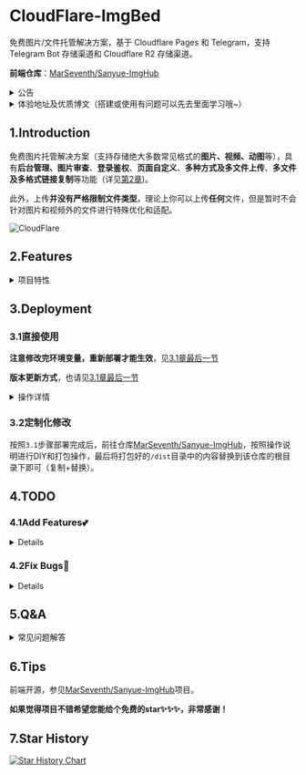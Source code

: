# CloudFlare-ImgBed

免费图片/文件托管解决方案，基于 Cloudflare Pages 和 Telegram，支持 Telegram Bot 存储渠道和 Cloudflare R2 存储渠道。

**前端仓库**：[MarSeventh/Sanyue-ImgHub](https://github.com/MarSeventh/Sanyue-ImgHub)

<details>
    <summary>公告</summary>

**注意**：本仓库为[Telegraph-Image](https://github.com/cf-pages/Telegraph-Image)项目的重制版，如果你觉得本项目不错，在支持本项目的同时，也请支持原项目。

> [!IMPORTANT]
>
> 由于telegraph图床被滥用，该项目上传渠道已切换至Telegram Channel，请**更新至最新版（更新方式见第3.1章最后一节）**，按照文档中的部署要求**设置`TG_BOT_TOKEN`和`TG_CHAT_ID`**，否则将无法正常使用上传功能。
>
> 此外，目前**KV数据库为必须配置**，如果以前未配置请按照文档说明配置。
>
> 出现问题，请先查看第5节常见问题Q&A部分。

</details>

<details>
    <summary>体验地址及优质博文（搭建或使用有问题可以先去里面学习哦~）</summary>

**体验地址**：[Sanyue ImgHub (demo-cloudflare-imgbed.pages.dev)](https://demo-cloudflare-imgbed.pages.dev/)

> 访问码：cfbed
>

**体验视频**：[CloudFlare免费图床，轻松守护你的每一份精彩！_哔哩哔哩_bilibili](https://www.bilibili.com/video/BV1y3WGe4EGh/?vd_source=da5ecbe595e41089cd1bed95932b8bfd)

**相关优质博文（感谢每一位鼎力支持的热心大佬）：**

- [完全免费，图文教程手把手教你使用cloudflare搭建一个无限空间的私人图床 支持身份认证与成人元素鉴定！ - yunsen2025的小窝](https://www.yunsen2025.top/archives/265)
- [利用cloudflare pages搭建telegram频道图床 (lepidus.me)](https://blogstr.lepidus.me/post/1725801323700/)
- [搭建基于CloudFlare和Telegram的免费图床教程 - 刘学馆 | Blog (sexy0769.com)](https://blog.sexy0769.com/skill/735.html)
- [CloudFlare+Github，打造属于自己的免费图床 - 大头钉的小小blog (luckyting.top)](https://luckyting.top/index.php/archives/20/)

</details>

## 1.Introduction

免费图片托管解决方案（支持存储绝大多数常见格式的**图片、视频、动图**等），具有**后台管理、图片审查**、**登录鉴权**、**页面自定义**、**多种方式及多文件上传**、**多文件及多格式链接复制**等功能（详见[第2章](#2.Features))。

此外，上传**并没有严格限制文件类型**，理论上你可以上传**任何**文件，但是暂时不会针对图片和视频外的文件进行特殊优化和适配。

![CloudFlare](https://alist.sanyue.site/d/imgbed/202410011443570.png)

## 2.Features

<details>
    <summary>项目特性</summary>

- **开源**
  
  - 前端开源（可自行修改、打包使用）
  
- **炫酷的动效（**
  
  - 流畅丝滑的过渡动画~
  - 上传文件实现呼吸灯效果
  
- **人性化上传**
  
  - **覆盖大多数文件格式**：支持绝大多数常见**图片、视频、动图**等，同时也支持其他大多数格式的文件
  
  - **支持多种存储渠道**：支持 **Telegram Bot**, **Cloudflare R2** 等多种存储渠道一键切换
  
    > Telegram Bot渠道：上传文件大小限制为20MB，提供客户端和服务端压缩功能
    >
    > Cloudflare R2渠道：上传大小不限，但超过免费额度会扣费，详见[Pricing | Cloudflare R2 docs](https://developers.cloudflare.com/r2/pricing/)
    >
    > ![](https://alist.sanyue.site/d/imgbed/202411052346701.png)
  
  - **上传方式多样**：支持多种上传方式（**拖拽点击、粘贴**）（Web/API)
  
    > 1. 粘贴上传支持**文件**和**URL**
    > 2. 支持批量上传（不限同时选择文件数量，但为了保证稳定性，同时处于上传状态的文件最多为10个）
    > 3. 上传显示实时上传进度
    > 4. Web和API端上传图片，均可直接展示在管理页面中
    > 5. 过大图片在前端进行压缩，提升上传稳定性和加载性能;支持自定义压缩质量，自定义开启前后端压缩功能
  
- **多样化复制**

  - 支持**整体复制**和**单独复制**（整体复制即将所有链接通过换行串联起来后复制）

    > 1. 支持**MarkDown、HTML、BBCode和原始链接**四种格式复制
    > 2. 上传完成后直观展示四种格式链接

  - 支持设置**自定义链接前缀**，便于接入三方CDN服务

- **支持身份认证、防滥用**
  - 支持Web和API**上传认证**（感谢[hl128k](https://github.com/hl128k)）
  - 支持访问域名限制（感谢[hl128k](https://github.com/hl128k)）
  - 支持上传IP统计
  
- **支持页面自定义**
  - **背景自定义**
  
    > 1. 页面背景支持**单图**、**自定义多图轮播**、**bing随机图轮播**等多种模式
    > 2. 背景透明度、切换时间支持自定义
  
  - **网站信息自定义**
  
    > 1. 自定义图床名称和Logo
    > 2. 自定义网站标题和Icon
    > 3. 页脚传送门自定义
  
- **一些小功能**
  - 支持**随机图**API，从图床中随机返回一张图片

- **以及原版所有特性**

  > 1.**无限图片储存数量**，你可以上传不限数量的图片
  >
  > 2.无需购买服务器，托管于 Cloudflare 的网络上，当使用量不超过 Cloudflare 的免费额度时，完全免费
  >
  > 3.无需购买域名，可以使用 Cloudflare Pages 提供的`*.pages.dev`的免费二级域名，同时也支持绑定自定义域名
  >
  > 4.支持**图片审查** API，可根据需要开启，开启后不良图片将自动屏蔽，不再加载
  >
  > 5.支持**后台图片管理**，可以对上传的图片进行在线预览，添加白名单，黑名单等操作

</details>


## 3.Deployment

### 3.1直接使用

**注意修改完环境变量，重新部署才能生效**，见[3.1章最后一节](#3.1.4注意！！！)

**版本更新方式**，也请见[3.1章最后一节](#3.1.4注意！！！)

<details>
    <summary>操作详情</summary>

#### 3.1.1提前准备

<details>
    <summary>准备内容</summary>

##### 3.1.1.1根据所需开通的渠道进行以下准备

- 开通**Telegram Bot渠道**：**Telegram的`TG_BOT_TOKEN`和`TG_CHAT_ID`**

  <details>
      <summary>操作详情</summary>

  首先需要拥有一个Telegram账户，然后按照以下步骤获取`TG_BOT_TOKEN`和`TG_CHAT_ID`。

  1. 向[@BotFather](https://t.me/BotFather)发送`/newbot`，按照提示输入bot的备注、用户名等信息。成功创建后获得`TG_BOT_TOKEN`。

     ![](https://alist.sanyue.site/d/imgbed/202409071744569.png)

  2. 创建一个新的频道（Channel），进入新建的频道，选择频道管理，将刚才创建的机器人设为频道管理员。

     ![](https://alist.sanyue.site/d/imgbed/202409071758534.png)

     ![](https://alist.sanyue.site/d/imgbed/202409071758796.png)

     ![](https://alist.sanyue.site/d/imgbed/202410291531473.png)

  3. 向[@VersaToolsBot](https://t.me/VersaToolsBot)**转发**一条第2步新建频道中的消息，获取`TG_CHAT_ID`（频道ID）

     ![](https://alist.sanyue.site/d/imgbed/202409071751619.png)

  </details>

- 开通**Cloudflare R2渠道**：新建一个Cloudflare R2存储桶，前提是需要绑定支付方式。

  <details>
      <summary>操作详情</summary>
  
  1. 前往Cloudflare Dashboard，选择`R2 存储对象`
  
     ![](https://alist.sanyue.site/d/imgbed/202411052318204.png)
  
  2. 选择`创建存储桶`，名称随意，填完后点击`创建存储桶`即可完成创建
  
     ![](https://alist.sanyue.site/d/imgbed/202411052319402.png)
  
  3. 根据需求可选操作：如果**需要启用图像审查，需要开启存储桶的公网访问权限**，有两种开启方式，详见下图。无论你选择哪种方式，都需要记下完整的公网访问链接，格式为`https://xxxx.xxx`
  
     ![image-20241105232759131](https://alist.sanyue.site/d/imgbed/202411052327191.png)
  
  </details>

##### 3.1.1.2根据部署方式进行以下准备

- **部署于Cloudflare**

  <details>
      <summary>操作详情</summary>

  需准备一个**Cloudflare账户**，然后按照[3.1.2.1节](#3.1.2.1部署于Cloudflare)的步骤即可完成部署。

  </details>

- **部署于服务器**

  <details>
      <summary>操作详情</summary>
  
  如果Cloudflare的**有限访问次数**不能满足你的需求，并且你拥有自己的服务器，可以参照[3.1.2.2节](#3.1.2.2部署于服务器)的教程在服务器上模拟Cloudflare的环境，并开放对应的端口访问服务。
  
  注意由于服务器操作系统、硬件版本复杂多样，相关教程**无法确保适合每一位用户**，遇到报错请尽量利用搜索引擎解决，无法解决也可以提issue寻求帮助。
  
  </details>

</details>

#### 3.1.2手把手教程

<details>
    <summary>根据自己需求部署在CloudFlare或服务器上</summary>

##### 3.1.2.1部署于Cloudflare

<details>
    <summary>部署方式</summary>

依托于CF的强大能力，只需简单几步，即可部署本项目，拥有自己的图床。

1. Fork 本仓库

2. 打开 Cloudflare Dashboard，进入 Pages 管理页面，选择创建项目，选择`连接到 Git 提供程序`

![1](https://alist.sanyue.site/d/imgbed/202407201047300.png)

3. 按照页面提示输入项目名称，选择需要连接的 git 仓库，点击`部署站点`

3. 根据**所需存储渠道**进行相关设置：

   - `Telegram 渠道`：将3.1.1中获取的`TG_BOT_TOKEN`和`TG_CHAT_ID`分别添加到环境变量中，对应**环境变量名为`TG_BOT_TOKEN`和`TG_CHAT_ID`**

   - `Cloudflare R2 渠道`：

     <details>
         <summary>设置方式</summary>
     
     将前面新建的存储桶绑定到项目，名称为`img_r2`
     
     ![](https://alist.sanyue.site/d/imgbed/202411052323183.png)
     
     如果后续要开启**图像审查**，需要设置`R2PublicUrl`环境变量，值为前面记下的**R2存储桶公网访问链接**：
     
     ![](https://alist.sanyue.site/d/imgbed/202411052330663.png)
     
     </details>

3. **绑定KV数据库**：

   - 创建一个新的KV数据库

     > ![](https://alist.sanyue.site/d/imgbed/202408261035367.png)
     >
     > ![](https://alist.sanyue.site/d/imgbed/202408261037971.png)

   - 进入项目对应`设置`->`函数`->`KV 命名空间绑定`->`编辑绑定`->`变量名称`，填写`img_url`，KV命名空间选择刚才创建好的KV数据库

3. `重试部署`，此时项目即可正常使用

</details>

##### 3.1.2.2部署于服务器

<details>
    <summary>部署方式</summary>

1. 安装服务器操作系统对应的`node.js`，经测试`v22.5.1`版本可以正常使用。（安装教程自行search）

2. 切换到项目根目录，运行`npm install`，安装所需依赖。

3. 在项目根目录下新建`wrangler.toml`配置文件，其内容为项目名称，环境变量（**包括`TG_BOT_TOKEN`和`TG_CHAT_ID`等参数**）等，可根据后文环境变量配置进行个性化修改。（详情参见官方文档[Configuration - Wrangler (cloudflare.com)](https://developers.cloudflare.com/workers/wrangler/configuration/)）

   > 配置文件样例：
   >
   > ```toml
   > name = "cloudflare-imgbed"
   > compatibility_date = "2024-07-24"
   > 
   > [vars]
   > ModerateContentApiKey = "your_key"
   > AllowRandom = "true"
   > BASIC_USER = "user"
   > BASIC_PASS = "pass"
   > TG_BOT_TOKEN = "your_bot_token"
   > TG_CHAT_ID = "your_bot_id"
   > ```

4. 在项目根目录下运行`npm run start`，至此，正常情况下项目已经成功部署。项目默认支持通过服务器**本地模拟的R2存储上传**。

   程序默认运行在`8080`端口上，使用`nginx`等服务器反代`127.0.0.1:8080`即可外网访问服务。如需修改端口，可在`package.json`中修改`start`脚本的`port`参数（如下）。

   ```toml
   "scripts": {
       "ci-test": "concurrently --kill-others \"npm start\" \"wait-on http://localhost:8080 && mocha\"",
       "test": "mocha",
       "start": "npx wrangler pages dev ./ --kv \"img_url\" --r2 \"img_r2\" --port 8080 --persist-to ./data"
     }
   ```

   正常启动，控制台输出如下：

   ![202408191829163](https://alist.sanyue.site/d/imgbed/202408191855625.png)
   
   </details>

</details>

#### 3.1.3其他设置项

<details>
    <summary>后台认证、API格式、自定义页面等设置</summary>

##### 3.1.3.1后台管理认证

<details>
    <summary>设置方式</summary>

后台管理页面默认**不设密码**，需按照如下方式**设置认证**：

1. **配置管理员认证**：
   - 项目对应`设置`->`环境变量`->`为生产环境定义变量`->`编辑变量` ，添加`BASIC_USER`作为管理员用户名，`BASIC_PASS`作为管理员登录密码

2. **重新部署项目**：

   - 进入项目对应`部署`->`所有部署`，选择最新的一个，点击后面更多按钮（`···`），选择`重试部署`

   - 部署完成后，访问`http(s)://你的域名/dashboard`即可进入后台管理页面

</details>

##### 3.1.3.2图片审查

<details>
    <summary>设置方式</summary>

支持成人内容审查和自动屏蔽，开启步骤如下：

- 前往https://moderatecontent.com/ 注册并获得一个免费的用于审查图像内容的 API key
- 打开 Cloudflare Pages 项目的管理页面，依次点击`设置`，`环境变量`，`添加环境变量`
- 添加一个`变量名称`为`ModerateContentApiKey`，`值`为第一步获得的`API key`，点击`保存`即可

</details>

##### 3.1.3.3Web和API上传认证

<details>
    <summary>设置方式</summary>

环境变量增加认证码`AUTH_CODE`，值为你想要设置的认证码。

Web端在登录页面输入你的**认证码**即可登录使用。

API格式：

| 接口名称     | /upload                                                      |
| ------------ | ------------------------------------------------------------ |
| **接口功能** | 上传图片或视频                                               |
| **请求方法** | POST                                                         |
| **请求参数** | **Query参数**：<br />`authCode`，string类型，即为你设置的认证码<br />`serverCompress`，boolean类型，表示是否开启服务端压缩（仅针对图片文件、Telegram上传渠道生效）<br />`uploadChannel`，string类型，取值为`telegram`和`cfr2`，分别代表telegram bot渠道和Cloudflare R2渠道，默认为telegram bot渠道<br />`nameType`，string类型，表示文件命名方式，可选值为`[default, index, origin]`，分别代表默认`前缀_原名`命名、仅前缀命名和仅原名命名法，默认为`default`<br />**Body参数(application/form-data)**：<br />`file`，file类型，你要上传的文件 |
| **返回响应** | `data[0].src`为获得的图片链接（注意不包含域名，需要自己添加） |

> **请求示例**：
>
> ```bash
> curl --location --request POST 'https://your.domain/upload?authCode=your_authCode' \
> 
> --header 'User-Agent: Apifox/1.0.0 (https://apifox.com)' \
> 
> --form 'file=@"D:\\杂文件\\壁纸\\genshin109.jpg"'
> ```
>
> **响应示例**：
>
> ```json
> [
>     {
>         "src": "/file/738a8aaacf4d88d1590f9.jpg"
>     }
> ]
> ```

</details>

##### 3.1.3.4访问域名限制

环境变量增加`ALLOWED_DOMAINS`，多个允许的域名用英文`,`分割，如：`域名.xyz,域名.cloudns.be,域名.pp.ua`

##### 3.1.3.5白名单模式

环境变量增加`WhiteList_Mode`，设置为`true`即可开启白名单模式，仅设置为白名单的图片可被访问。

##### 3.1.3.6页面自定义（DIY接口）

<details>
    <summary>设置方式</summary>

环境变量增加`USER_CONFIG`，JSON格式，具体字段用途及内容规范见下表。

| 字段名      | 用途                 | 类型          | 内容规范                                                     |
| ----------- | -------------------- | ------------- | ------------------------------------------------------------ |
| loginBkImg  | 自定义登录页面背景   | 列表/字符串   | 1、当字段类型为`列表`时，列表中元素为需要添加到轮播列表中的图片链接（列表中只有一张图时即为固定背景），形如`["1.jpg","2.jpg"]`<br />2、当字段类型为`字符串`时，目前**仅支持**字符串值为`bing`，设置为该值时启用bing随机图片轮播模式。 |
| uploadBkImg | 自定义上传页面背景   | 列表/字符串   | 同上                                                         |
| bkInterval  | 轮播背景切换时间间隔 | 正整数        | 设置为背景图的轮播时间，默认`3000`，单位`ms`。<br />例如你希望10s切换一次，设置为`10000`即可。 |
| bkOpacity   | 背景图透明度         | (0,1]的浮点数 | 展示的背景图透明度，默认为`1`。<br />如果你觉得显示效果不佳，可以自定义，如`0.8` |
| ownerName   | 页内图床名称         | 字符串        | 只支持`字符串`类型，设置为你自定义的图床名称（默认为`Sanyue`） |
| logoUrl     | 页内图床Logo         | 字符串        | 只支持`字符串`类型，设置为你自定义的图床Logo链接             |
| siteTitle   | 网站标题             | 字符串        | 只支持`字符串`类型，设置为你自定义的网站标题                 |
| siteIcon    | 网站图标             | 字符串        | 只支持`字符串`类型，设置为你自定义的网站图标链接             |
| footerLink  | 页脚传送门链接       | 字符串        | 只支持`字符串`类型，设置为你自定义的传送地址（如个人博客链接） |

> 整体示例：
>
> ```json
> 轮播模式：
> {
> "uploadBkImg": ["https://imgbed.sanyue.site/file/6910f0b5e65ed462c1362.jpg","https://imgbed.sanyue.site/file/a73c97a1e8149114dc750.jpg"],
> "loginBkImg":["https://imgbed.sanyue.site/file/ef803977f35a4ef4c03c2.jpg","https://imgbed.sanyue.site/file/0dbd5add3605a0b2e8994.jpg"],
> "ownerName": "Sanyue",
> "logoUrl": "https://demo-cloudflare-imgbed.pages.dev/random?type=img"
> }
> bing随机图模式：
> {
> "uploadBkImg": "bing",
> "loginBkImg": "bing"
> }
> ```

</details>

##### 3.1.3.7远端遥测

便于开发者进行bug的捕捉和定位，但是**过程中可能收集到访问链接、域名等信息**，如您不愿意泄露类似信息给项目开发者，可在环境变量中添加`disable_telemetry`为`true`来退出遥测。

##### 3.1.3.8随机图API

<details>
    <summary>API说明</summary>

| 接口名称     | /random                                                      |
| ------------ | ------------------------------------------------------------ |
| **接口功能** | 从图床中随机返回一张图片的链接（注意会消耗列出次数）         |
| **前置条件** | 设置`AllowRandom`环境变量，值为`true`                        |
| **请求方法** | GET                                                          |
| **请求参数** | **Query参数**：<br />`type`：设为`img`时直接返回图片（此时form不生效）；设为`url`时返回完整url链接；否则返回随机图的文件路径。<br />`form`:设为`text`时直接返回文本，否则返回json格式内容。 |
| **响应格式** | 1、当`type`为`img`时：<br />返回格式为`image/jpeg`<br />2、当`type`为其他值时：<br />当`form`不是`text`时，返回JSON格式内容，`data.url`为返回的链接/文件路径。<br />否则，直接返回链接/文件路径。 |

> **请求示例**：
>
> ```bash
> curl --location --request GET 'https://your.domain/random' \
> --header 'User-Agent: Apifox/1.0.0 (https://apifox.com)'
> ```
>
> **响应示例**：
>
> ```json
> {
>     "url": "/file/4fab4d423d039b4665a27.jpg"
> }
> ```

</details>
</details>

#### 3.1.4注意！！！

1. **修改环境变量方式**：

<details>

![](https://alist.sanyue.site/d/imgbed/202408261040233.png)

**修改环境变量后需要重新部署才能生效！**

![](https://alist.sanyue.site/d/imgbed/202408261041507.png)

</details>

2. **程序更新方式**：

<details>

去到 Github 你之前 fork 过的仓库依次选择`Sync fork`->`Update branch`即可，稍等一会，Cloudflare Pages 检测到仓库更新之后便会自动部署最新代码。

如果有新的环境变量需要添加，请根据文档要求进行添加，然后重试部署。

![](https://alist.sanyue.site/d/imgbed/202409161736365.png)

</details>

</details>

### 3.2定制化修改

按照`3.1`步骤部署完成后，前往仓库[MarSeventh/Sanyue-ImgHub](https://github.com/MarSeventh/Sanyue-ImgHub?tab=readme-ov-file)，按照操作说明进行DIY和打包操作，最后将打包好的`/dist`目录中的内容替换到该仓库的根目录下即可（复制+替换）。

## 4.TODO

### 4.1Add Features💕

<details>

1. :white_check_mark: ~~增加粘贴图片上传功能~~（2024.7.22已完成）
2. :white_check_mark:~~增加markdown、html等格式链接复制功能~~（2024.7.21已完成）
3. :white_check_mark:~~上传页面增加管理端入口~~（2024.7.21已完成）
4. :memo:增加用户个性化配置接口
   - ~~登录页面和上传页面背景图自定义~~（2024.8.25已完成）
   - ~~图床名称和Logo自定义~~（2024.8.26已完成）
   - ~~网站标题和Icon自定义~~（2024.8.26已完成）
   - ~~背景切换时间自定义~~（2024.9.11已完成）
   - ~~背景透明度支持自定义~~（2024.9.12已完成）
   - ~~页脚自定义传送门~~（2024.10.20已完成）
5. :white_check_mark:~~增加随机图API~~（2024.7.25已完成）
6. :white_check_mark:~~完善多格式链接展示形式，增加ubb格式链接支持~~（2024.8.21已完成）
7. :white_check_mark:~~完善登录逻辑，后端增加认证码校验接口~~（2024.8.21已完成）
8. :white_check_mark:~~支持URL粘贴上传~~（2024.8.23已完成）
9. :white_check_mark:~~支持大于5MB的图片上传前自动压缩~~（2024.8.26已完成）
10. :white_check_mark:~~上传页面右下角工具栏样式重构，支持上传页自定义压缩（上传前+存储端）~~（2024.9.28已完成）
11. :hourglass_flowing_sand:重构管理端，认证+显示效果优化，增加图片详情页
12. :hourglass_flowing_sand:管理端增加访问量统计，IP记录、IP黑名单、上传IP黑名单等
13. :white_check_mark:~~上传页面点击链接，自动复制到剪切板~~(2024.9.27已完成)
14. :white_check_mark:~~上传设置记忆（上传方式、链接格式等）~~（2024.9.27已完成，**两种上传方式合并**）
15. :white_check_mark:~~若未设置密码，无需跳转进入登录页~~（2024.9.27已完成）
16. :white_check_mark:~~增加仅删除上传成功图片、上传失败图片重试~~（2024.9.28已完成）
17. :white_check_mark:~~优化粘贴上传时文件命名方法~~（2024.9.26已完成）
18. :white_check_mark:~~增加对R2 bucket的支持~~（2024.11.5已完成）
19. :hourglass_flowing_sand:管理端增加批量黑名单、白名单功能
20. :white_check_mark:~~Telegram Channel渠道上传文件记录机器人和频道数据，便于迁移和备份~~（2024.12.4已完成）
21. :white_check_mark:~~支持自定义命名方式（仅原名 or 仅随机前缀 or 默认的随机前缀\_原名）~~（2024.12.4已完成）
22. :hourglass_flowing_sand:支持上传失败自动切换其他渠道尝试
23. :hourglass_flowing_sand:后端list接口实现分页功能
24. :white_check_mark:~~支持自定义链接前缀~~（2024.12.4已完成）
25. :memo:对接alist，或实现webdav（评估中）
26. :hourglass_flowing_sand:文件详情增加文件大小记录
27. :hourglass_flowing_sand:支持管理员自定义全局默认链接前缀
28. :white_check_mark:~~开放更多文件格式~~（2024.12.9已完成）

</details>

### 4.2Fix Bugs👻

<details>

1. :white_check_mark:~~修复API上传无法直接展示在后台的问题~~（2024.7.25已修复）
1. :white_check_mark:~~由于telegra.ph关闭上传，迁移至TG频道上传~~（2024.9.7已修复）
1. :white_check_mark:~~修复未设管理员认证时管理端无限刷新的问题~~（2024.9.9已修复）
1. :white_check_mark:~~修复部分视频无法预览播放的问题~~（经测试，暂定为文件自身存在问题，暂无法修复）
1. :white_check_mark:增加新的图片审查渠道
1. :white_check_mark:~~R2渠道在管理端删除时，存储桶同步删除~~（2024.12.4已修复）
1. :white_check_mark:~~读取文件响应头增加允许跨域头`access-control-allow-origin: *`~~（2024.12.9已修复）

</details>

## 5.Q&A

<details>
    <summary>常见问题解答</summary>

### 5.1未设置`ALLOWED_DOMAINS`，但无法跨域访问？

- 请检查你的cloudflare防火墙设置（例如hotlink保护是否开启）
- 参见[Issue #8](https://github.com/MarSeventh/CloudFlare-ImgBed/issues/8)

### 5.2如何通过PicGo上传？

- PicGo插件设置中搜索`web-uploader`，安装可自定义前缀的版本，如图：

  ![](https://alist.sanyue.site/d/imgbed/202408231141491.png)

- 打开`图床设置`->`自定义Web图床`->`Default`，然后按照下图方式配置，注意API地址和自定义图片URL前缀按照自己的域名进行修改。（**如果设置了`AUTH_CODE`，一定以`?authCode=your_authCode`的方式添加到API地址后面**）：

  ![](https://alist.sanyue.site/d/imgbed/202408261959174.png)

- 设置完成，确定即可使用PicGo上传到自建的图床。

### 5.3上传失败怎么办？

- 是否正确配置`TG_BOT_TOKEN`、`TG_CHAT_ID`等环境变量
- 是否给机器人管理员配置**足够的权限**
- 是否**正确绑定KV数据库**
- 是否更新至**最新版**
- 前往issues寻找相似问题

### 5.4`TG_CHAT_ID`前面有没有`-`

- 注意看图，前面有`-`

### 5.5进入后台页面加载不出记录或图片

- 网络问题，尝试刷新页面

</details>

## 6.Tips

前端开源，参见[MarSeventh/Sanyue-ImgHub](https://github.com/MarSeventh/Sanyue-ImgHub)项目。

**如果觉得项目不错希望您能给个免费的star✨✨✨，非常感谢！**

## 7.Star History

[![Star History Chart](https://api.star-history.com/svg?repos=MarSeventh/CloudFlare-ImgBed,MarSeventh/Sanyue-ImgHub&type=Date)](https://star-history.com/#MarSeventh/CloudFlare-ImgBed&MarSeventh/Sanyue-ImgHub&Date)

